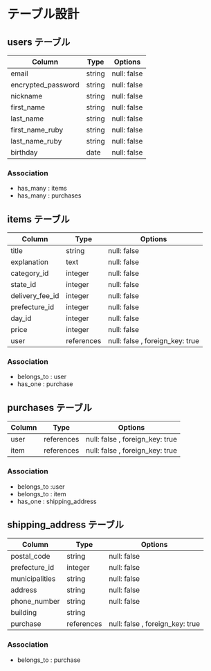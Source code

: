 # テーブル設計

## users テーブル

| Column   | Type   | Options     |
| -------- | ------ | ----------- |
| email     | string | null: false |
| encrypted_password    | string | null: false |
| nickname | string | null: false |
| first_name | string | null: false |
| last_name | string | null: false |
| first_name_ruby | string | null: false |
| last_name_ruby | string | null: false |
| birthday     | date | null: false |

### Association

- has_many : items
- has_many : purchases

## items テーブル

| Column | Type   | Options     |
| ------ | ------ | ----------- |
| title   | string | null: false |
| explanation   | text | null: false |
| category_id     | integer | null: false |
| state_id    | integer | null: false |
| delivery_fee_id   | integer | null: false |
| prefecture_id   | integer | null: false |
| day_id   | integer | null: false |
| price    | integer | null: false |
| user | references | null: false , foreign_key: true | 

### Association

- belongs_to : user
- has_one : purchase

## purchases テーブル

| Column | Type   | Options     |
| ------ | ------ | ----------- |
| user | references | null: false , foreign_key: true |
| item | references | null: false , foreign_key: true |

### Association

- belongs_to :user
- belongs_to : item
- has_one : shipping_address

## shipping_address テーブル

| Column | Type   | Options     |
| ------ | ------ | ----------- |
| postal_code   | string | null: false |
| prefecture_id   | integer | null: false |
| municipalities     | string | null: false |
| address    | string | null: false |
| phone_number   | string | null: false |
| building   | string |
| purchase | references | null: false , foreign_key: true |

### Association

- belongs_to : purchase